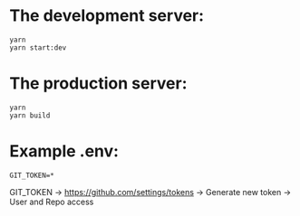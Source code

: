 # The development server:

```
yarn
yarn start:dev
```

# The production server:

```
yarn
yarn build 
```

# Example .env:
```env
GIT_TOKEN=*
```

GIT_TOKEN -> https://github.com/settings/tokens -> Generate new token -> User and Repo access
